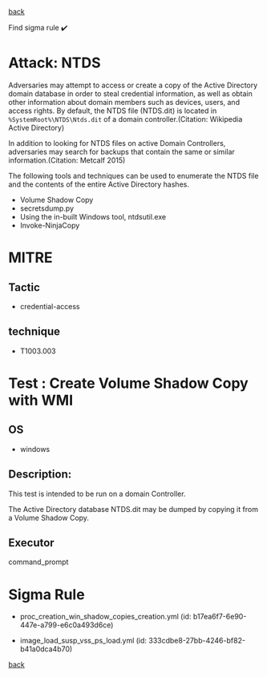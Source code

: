 
[back](../index.md)

Find sigma rule :heavy_check_mark: 

# Attack: NTDS 

Adversaries may attempt to access or create a copy of the Active Directory domain database in order to steal credential information, as well as obtain other information about domain members such as devices, users, and access rights. By default, the NTDS file (NTDS.dit) is located in <code>%SystemRoot%\NTDS\Ntds.dit</code> of a domain controller.(Citation: Wikipedia Active Directory)

In addition to looking for NTDS files on active Domain Controllers, adversaries may search for backups that contain the same or similar information.(Citation: Metcalf 2015)

The following tools and techniques can be used to enumerate the NTDS file and the contents of the entire Active Directory hashes.

* Volume Shadow Copy
* secretsdump.py
* Using the in-built Windows tool, ntdsutil.exe
* Invoke-NinjaCopy


# MITRE
## Tactic
  - credential-access


## technique
  - T1003.003


# Test : Create Volume Shadow Copy with WMI
## OS
  - windows


## Description:
This test is intended to be run on a domain Controller.

The Active Directory database NTDS.dit may be dumped by copying it from a Volume Shadow Copy.


## Executor
command_prompt

# Sigma Rule
 - proc_creation_win_shadow_copies_creation.yml (id: b17ea6f7-6e90-447e-a799-e6c0a493d6ce)

 - image_load_susp_vss_ps_load.yml (id: 333cdbe8-27bb-4246-bf82-b41a0dca4b70)



[back](../index.md)
